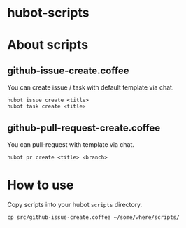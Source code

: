hubot-scripts
=============

# About scripts

## github-issue-create.coffee

You can create issue / task with default template via chat.

```
hubot issue create <title>
hubot task create <title>
```

## github-pull-request-create.coffee

You can pull-request with template via chat.

```
hubot pr create <title> <branch>
```


# How to use

Copy scripts into your hubot `scripts` directory.

```
cp src/github-issue-create.coffee ~/some/where/scripts/
```
